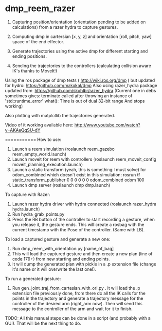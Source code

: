dmp_reem_razer
===========

1) Capturing position/orientation (orientation pending to be added on calculations) from a razer hydra to capture gestures.

2) Computing dmp in cartersian [x, y, z] and orientation [roll, pitch, yaw] space of the end effector.

3) Generate trajectories using the active dmp for different starting and ending positions.

4) Sending the trajectories to the controllers (calculating collision aware IK's thanks to MoveIt!)


Using the ros package of dmp tests ( http://wiki.ros.org/dmp ) but updated for hydro: https://github.com/makokal/dmp
Also using razer_hydra package updated from: https://github.com/skohlbr/razer_hydra
(Current one in debs sometimes gives:
terminate called after throwing an instance of 'std::runtime_error'
  what():  Time is out of dual 32-bit range
 And stops working)

Also plotting with matplotlib the trajectories generated.

Video of it working available here:
http://www.youtube.com/watch?v=AKAeQqSU-dY


===========
How to use:

1) Launch a reem simulation (roslaunch reem_gazebo reem_empty_world.launch)
2) Launch moveit for reem with controllers (roslaunch reem_moveit_config moveit_planning_execution.launch)
3) Launch a static transform (yeah, this is something I must solve) for odom_combined which doesn't exist in this simulation: rosrun tf static_transform_publisher 0 0 0 0 0 0 odom_combined odom 100
4) Launch dmp server (roslaunch dmp dmp.launch)

To capture with Razer:
1) Launch razer hydra driver with hydra connected (roslaunch razer_hydra hydra.launch)
2) Run hydra_grab_points.py
3) Press the RB button of the controller to start recording a gesture, when you release it, the gesture ends. This will create a rosbag with the current timestamp with the Pose of the controller. (Same with LB).

To load a captured gesture and generate a new one:
1) Run dmp_reem_with_orientation.py [name_of_bag]
2) This will load the captured gesture and then create a new plan (line of code 179+) from new starting and ending points.
3) It will dump the generated plan with pickle in a .p extension file (change it's name or it will overwrite the last one!).

To run a generated gesture:
1) Run gen_joint_traj_from_cartesian_with_ori.py . It will load the .p extension file previously done, from there do all the IK calls for the points in the trajectory and generate a trajectory message for the controller of the desired arm (right_arm now). Then will send this message to the controller of the arm and wait for it to finish.


TODO: All this manual steps can be done in a script (and probably with a GUI). That will be the next thing to do.

